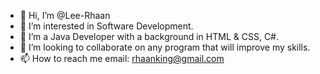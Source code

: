 - 👋 Hi, I’m @Lee-Rhaan
- 👀 I’m interested in Software Development.
- 🌱 I’m a Java Developer with a background in HTML & CSS, C#.
- 💞️ I’m looking to collaborate on any program that will improve my skills.
- 📫 How to reach me email: rhaanking@gmail.com

<!---
Lee-Rhaan/Lee-Rhaan is a ✨ special ✨ repository because its `README.md` (this file) appears on your GitHub profile.
You can click the Preview link to take a look at your changes.
--->
